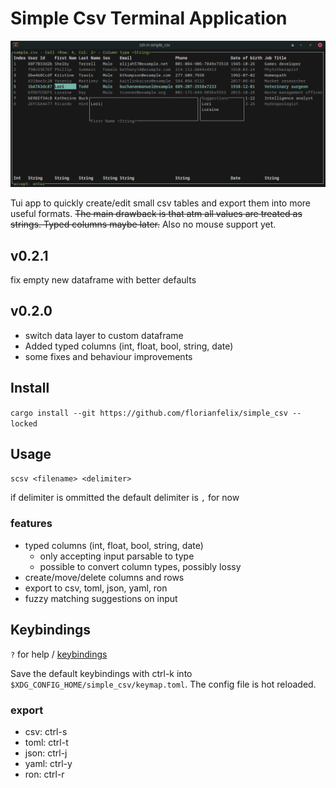 # Simple Csv Terminal Application

![Alt text](simple_csv.png "Optional Title")

Tui app to quickly create/edit small csv tables and export them into more useful formats.
~~The main drawback is that atm all values are treated as strings.
Typed columns maybe later.~~ Also no mouse support yet.

## v0.2.1
fix empty new dataframe with better defaults

## v0.2.0
- switch data layer to custom dataframe
- Added typed columns (int, float, bool, string, date)
- some fixes and behaviour improvements

## Install
`cargo install --git https://github.com/florianfelix/simple_csv --locked`

## Usage
`scsv <filename> <delimiter>`

if delimiter is ommitted the default delimiter is `,` for now

### features
- typed columns (int, float, bool, string, date)
  - only accepting input parsable to type
  - possible to convert column types, possibly lossy
- create/move/delete columns and rows
- export to csv, toml, json, yaml, ron
- fuzzy matching suggestions on input


## Keybindings
`?` for help /  [keybindings](default_keybindings.yml)

Save the default keybindings with ctrl-k into `$XDG_CONFIG_HOME/simple_csv/keymap.toml`.
The config file is hot reloaded.

### export
- csv: ctrl-s
- toml: ctrl-t
- json: ctrl-j
- yaml: ctrl-y
- ron: ctrl-r
